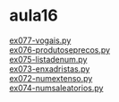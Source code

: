 # aula16 
<a href='https://gabrielryanft.github.io/learning/cursoemvideo/python/exerciciospython/aula16/ex077-vogais.py' target='_blank' rel='next'>ex077-vogais.py</a><br/>
<a href='https://gabrielryanft.github.io/learning/cursoemvideo/python/exerciciospython/aula16/ex076-produtoseprecos.py' target='_blank' rel='next'>ex076-produtoseprecos.py</a><br/>
<a href='https://gabrielryanft.github.io/learning/cursoemvideo/python/exerciciospython/aula16/ex075-listadenum.py' target='_blank' rel='next'>ex075-listadenum.py</a><br/>
<a href='https://gabrielryanft.github.io/learning/cursoemvideo/python/exerciciospython/aula16/ex073-enxadristas.py' target='_blank' rel='next'>ex073-enxadristas.py</a><br/>
<a href='https://gabrielryanft.github.io/learning/cursoemvideo/python/exerciciospython/aula16/ex072-numextenso.py' target='_blank' rel='next'>ex072-numextenso.py</a><br/>
<a href='https://gabrielryanft.github.io/learning/cursoemvideo/python/exerciciospython/aula16/ex074-numsaleatorios.py' target='_blank' rel='next'>ex074-numsaleatorios.py</a><br/>
